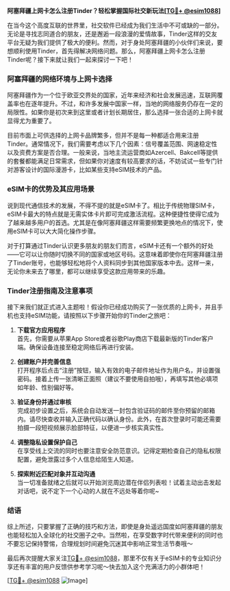**阿塞拜疆上网卡怎么注册Tinder？轻松掌握国际社交新玩法[[TG💪+ @esim1088](https://t.me/s/esim1088)]**

在当今这个高度互联的世界里，社交软件已经成为我们生活中不可或缺的一部分。无论是寻找志同道合的朋友，还是邂逅一段浪漫的爱情故事，Tinder这样的交友平台无疑为我们提供了极大的便利。然而，对于身处阿塞拜疆的小伙伴们来说，要想顺利使用Tinder，首先得解决网络问题。那么，阿塞拜疆上网卡怎么注册Tinder呢？接下来就让我们一起来探讨一下吧！

### 阿塞拜疆的网络环境与上网卡选择

阿塞拜疆作为一个位于欧亚交界处的国家，近年来经济和社会发展迅速，互联网覆盖率也在逐年提升。不过，和许多发展中国家一样，当地的网络服务仍存在一定的局限性。如果你是初次来到这里或者计划长期居住，那么选择一张合适的上网卡就显得尤为重要了。

目前市面上可供选择的上网卡品牌繁多，但并不是每一种都适合用来注册Tinder。通常情况下，我们需要考虑以下几个因素：信号覆盖范围、网速稳定性以及资费方案是否合理。一般来说，当地主流运营商如Azercell、Bakcell等提供的套餐都能满足日常需求，但如果你对速度有较高要求的话，不妨试试一些专门针对游客设计的国际漫游卡，比如某些支持eSIM技术的产品。

### eSIM卡的优势及其应用场景

说到现代通信技术的发展，不得不提的就是eSIM卡了。相比于传统物理SIM卡，eSIM卡最大的特点就是无需实体卡片即可完成激活流程。这种便捷性使得它成为了越来越多用户的首选。尤其是在像阿塞拜疆这样需要频繁更换地点的情况下，使用eSIM卡可以大大简化操作步骤。

对于打算通过Tinder认识更多朋友的朋友们而言，eSIM卡还有一个额外的好处——它可以让你随时切换不同的国家或地区号码。这意味着即使你在阿塞拜疆注册了Tinder账号，也能够轻松地将个人资料同步到其他国家版本中去。这样一来，无论你未来去了哪里，都可以继续享受这款应用带来的乐趣。

### Tinder注册指南及注意事项

接下来我们就正式进入主题啦！假设你已经成功购买了一张优质的上网卡，并且手机也支持eSIM功能，请按照以下步骤开始你的Tinder之旅吧：

1. **下载官方应用程序**  
   首先，你需要从苹果App Store或者谷歌Play商店下载最新版的Tinder客户端。确保设备连接至稳定网络后再进行安装。

2. **创建账户并完善信息**  
   打开程序后点击“注册”按钮，输入有效的电子邮件地址作为用户名，并设置强密码。接着上传一张清晰正面照（建议不要使用自拍哦），再填写其他必填项如年龄、性别偏好等。

3. **验证身份并通过审核**  
   完成初步设置之后，系统会自动发送一封包含验证码的邮件至你预留的邮箱内。请尽快查收并输入正确代码以确认身份。此外，在首次登录时可能还需要拍摄一段短视频展示脸部特征，以便进一步核实真实性。

4. **调整隐私设置保护自己**  
   在享受线上交流的同时也要注意安全防范意识。记得定期检查自己的隐私权限配置，避免泄露过多个人信息给陌生人知道。

5. **探索附近匹配对象并互动沟通**  
   当一切准备就绪之后就可以开始浏览周边潜在伴侣列表啦！试着主动出击发起对话吧，说不定下一个心动的人就在不远处等着你呢~

### 结语

综上所述，只要掌握了正确的技巧和方法，即使是身处遥远国度如阿塞拜疆的朋友也能轻松加入全球化的社交圈子之中。当然啦，在享受数字时代带来便利的同时也不要忘记保持警惕，合理规划时间避免沉迷其中影响正常生活节奏哦～

最后再次提醒大家关注[TG💪+ @esim1088](https://t.me/s/esim1088)，那里不仅有关于eSIM卡的专业知识分享还有丰富的用户反馈供参考学习呢～快去加入这个充满活力的小群体吧！

[[TG💪+ @esim1088](https://t.me/s/esim1088) ![Image](https://i.postimg.cc/4NQfJmqS/Snipaste-2025-05-13-00-14-12.png)]